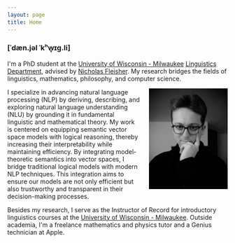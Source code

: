 ```yaml
---
layout: page
title: Home
---
```


### [ˈdæn.jəl ˈkʰw̥ɪɡ.li]

I'm a PhD student at the [University of Wisconsin - Milwaukee](https://uwm.edu/) [Linguistics Department](https://uwm.edu/linguistics/), advised by [Nicholas Fleisher](https://uwm.edu/linguistics/people/fleisher-nicholas/). My research bridges the fields of linguistics, mathematics, philosophy, and computer science. 


<img src="/images/quigley_daniel_headshot.jpg" alt="Profile Picture" style="float: right; margin-left: 20px; width: 180px;">


I specialize in advancing natural language processing (NLP) by deriving, describing, and exploring natural language understanding (NLU) by grounding it in fundamental linguistic and mathematical theory. My work is centered on equipping semantic vector space models with logical reasoning, thereby increasing their interpretability while maintaining efficiency. By integrating model-theoretic semantics into vector spaces, I bridge traditional logical models with modern NLP techniques. This integration aims to ensure our models are not only efficient but also trustworthy and transparent in their decision-making processes.

Besides my research, I serve as the Instructor of Record for introductory linguistics courses at the [University of Wisconsin - Milwaukee](https://uwm.edu/). Outside academia, I'm a freelance mathematics and physics tutor and a Genius technician at Apple.
